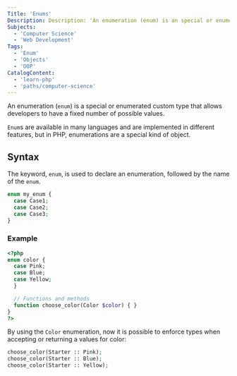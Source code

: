 ```yaml
---
Title: 'Enums'
Description: Description: 'An enumeration (enum) is an special or enumerated custom type that allows developers to have a fixed number of possible values.'
Subjects:
  - 'Computer Science'
  - 'Web Development'
Tags:
  - 'Enum'
  - 'Objects'
  - 'OOP'
CatalogContent:
  - 'learn-php'
  - 'paths/computer-science'
---
```


An enumeration (`enum`) is a special or enumerated custom type that allows developers to have a fixed number of possible values.

`Enum`s are available in many languages and are implemented in different features, but in PHP, enumerations are a special kind of object.

## Syntax

The keyword, `enum`, is used to declare an enumeration, followed by the name of the `enum`.

```php
enum my_enum {
  case Case1;
  case Case2;
  case Case3;
}
```

### Example

```php
<?php
enum color {
  case Pink;
  case Blue;
  case Yellow;
  }

  // Functions and methods
  function choose_color(Color $color) { }
}
?>
```

By using the `Color` enumeration, now it is possible to enforce types when accepting or returning a values for color:

```php
choose_color(Starter :: Pink);
choose_color(Starter :: Blue);
choose_color(Starter :: Yellow);
```